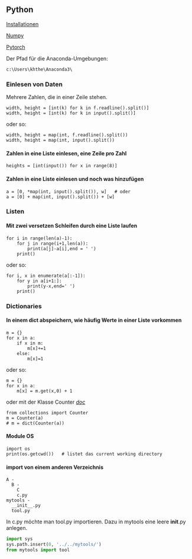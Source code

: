 ## Python

[Installationen](./python/installation.md)

[Numpy](./python/numpy.md)

[Pytorch](./python/pytorch.md)

Der Pfad für die Anaconda-Umgebungen:

`c:\Users\khthe\Anaconda3\`

### Einlesen von Daten

Mehrere Zahlen, die in einer Zeile stehen.

```
width, height = [int(k) for k in f.readline().split()]
width, height = [int(k) for k in input().split()]
```
oder so:
```
width, height = map(int, f.readline().split())
width, height = map(int, input().split())
```

#### Zahlen in eine Liste einlesen, eine Zeile pro Zahl

```
heights = [int(input()) for x in range(8)]
```

#### Zahlen in eine Liste einlesen und noch was hinzufügen
```
a = [0, *map(int, input().split()), w]   # oder
a = [0] + map(int, input().split()) + [w]
```

### Listen

#### Mit zwei versetzen Schleifen durch eine Liste laufen
```
for i in range(len(a)-1):
    for j in range(i+1,len(a)):
        print(a[j]-a[i],end = ' ')
    print()
```
oder so:
```
for i, x in enumerate(a[:-1]):
    for y in a[i+1:]:
        print(y-x,end=' ')
    print()   
```

### Dictionaries

#### In einem dict abspeichern, wie häufig Werte in einer Liste vorkommen
```
m = {}
for x in a:
    if x in m:
        m[x]+=1
    else:
        m[x]=1
```
oder so:
```
m = {}
for x in a:
    m[x] = m.get(x,0) + 1
```
oder mit der Klasse Counter _[doc](https://docs.python.org/3.8/library/collections.html#collections.Counter)_

```
from collections import Counter
m = Counter(a)
# m = dict(Counter(a))
```

#### Module OS
```
import os
print(os.getcwd())   # listet das current working directory

```

#### import von einem anderen Verzeichnis

```
A - 
  B -
    C
    c.py
mytools -
  __init__.py
  tool.py
```
In c.py möchte man tool.py importieren. Dazu in mytools eine leere __init__.py anlegen. 
```python
import sys
sys.path.insert(0, '../../mytools/')
from mytools import tool
```